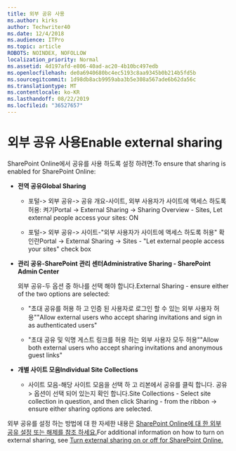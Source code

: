 ```yaml
---
title: 외부 공유 사용
ms.author: kirks
author: Techwriter40
ms.date: 12/4/2018
ms.audience: ITPro
ms.topic: article
ROBOTS: NOINDEX, NOFOLLOW
localization_priority: Normal
ms.assetid: 4d197afd-e806-40ad-ac20-4b10bc497edb
ms.openlocfilehash: de0a6940680bc4ec5193c8aa9345b0b214b5fd5b
ms.sourcegitcommit: 1d98db8acb9959aba3b5e308a567ade6b62da56c
ms.translationtype: MT
ms.contentlocale: ko-KR
ms.lasthandoff: 08/22/2019
ms.locfileid: "36527657"
---
```

# <a name="enable-external-sharing"></a><span data-ttu-id="4c325-102">외부 공유 사용</span><span class="sxs-lookup"><span data-stu-id="4c325-102">Enable external sharing</span></span>

 <span data-ttu-id="4c325-103">SharePoint Online에서 공유를 사용 하도록 설정 하려면:</span><span class="sxs-lookup"><span data-stu-id="4c325-103">To ensure that sharing is enabled for SharePoint Online:</span></span>
  
- <span data-ttu-id="4c325-104">**전역 공유**</span><span class="sxs-lookup"><span data-stu-id="4c325-104">**Global Sharing**</span></span>
    
  - <span data-ttu-id="4c325-105">포털-\> 외부 공유-\> 공유 개요-사이트, 외부 사용자가 사이트에 액세스 하도록 허용: 켜기</span><span class="sxs-lookup"><span data-stu-id="4c325-105">Portal -\> External Sharing -\> Sharing Overview - Sites, Let external people access your sites: ON</span></span>
    
  - <span data-ttu-id="4c325-106">포털-\> 외부 공유-\> 사이트-"외부 사용자가 사이트에 액세스 하도록 허용" 확인란</span><span class="sxs-lookup"><span data-stu-id="4c325-106">Portal -\> External Sharing -\> Sites - "Let external people access your sites" check box</span></span>
    
- <span data-ttu-id="4c325-107">**관리 공유-SharePoint 관리 센터**</span><span class="sxs-lookup"><span data-stu-id="4c325-107">**Administrative Sharing - SharePoint Admin Center**</span></span>
    
    <span data-ttu-id="4c325-108">외부 공유-두 옵션 중 하나를 선택 해야 합니다.</span><span class="sxs-lookup"><span data-stu-id="4c325-108">External Sharing - ensure either of the two options are selected:</span></span>
    
  - <span data-ttu-id="4c325-109">"초대 공유를 허용 하 고 인증 된 사용자로 로그인 할 수 있는 외부 사용자 허용"</span><span class="sxs-lookup"><span data-stu-id="4c325-109">"Allow external users who accept sharing invitations and sign in as authenticated users"</span></span>
    
  - <span data-ttu-id="4c325-110">"초대 공유 및 익명 게스트 링크를 허용 하는 외부 사용자 모두 허용"</span><span class="sxs-lookup"><span data-stu-id="4c325-110">"Allow both external users who accept sharing invitations and anonymous guest links"</span></span>
    
- <span data-ttu-id="4c325-111">**개별 사이트 모음**</span><span class="sxs-lookup"><span data-stu-id="4c325-111">**Individual Site Collections**</span></span>
    
  - <span data-ttu-id="4c325-112">사이트 모음-해당 사이트 모음을 선택 하 고 리본에서 공유를 클릭 합니다. 공유\> 옵션이 선택 되어 있는지 확인 합니다.</span><span class="sxs-lookup"><span data-stu-id="4c325-112">Site Collections - Select site collection in question, and then click Sharing - from the ribbon -\> ensure either sharing options are selected.</span></span>
    
<span data-ttu-id="4c325-113">외부 공유를 설정 하는 방법에 대 한 자세한 내용은 [SharePoint Online에 대 한 외부 공유 설정 또는 해제를 참조 하세요.](https://go.microsoft.com/fwlink/?linkid=2047681&amp;clcid=0x409)</span><span class="sxs-lookup"><span data-stu-id="4c325-113">For additional information on how to turn on external sharing, see [Turn external sharing on or off for SharePoint Online.](https://go.microsoft.com/fwlink/?linkid=2047681&amp;clcid=0x409)</span></span>
  

